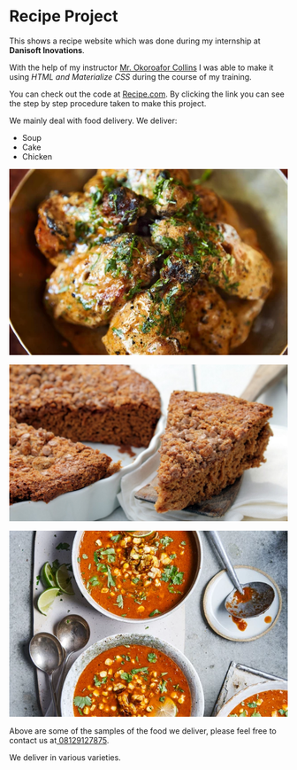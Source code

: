 # Recipe Project
This shows a recipe website which was done during my internship at **Danisoft Inovations**. 

With the help of my instructor [ Mr. Okoroafor Collins](https://www.github.com/collinsduzzy) I was able to make it using *HTML and Materialize CSS* during the course of my training.

You can check out the code at [ Recipe.com](https://www.github.com/dabz99). By clicking the link you can see the step by step procedure taken to make this project.

We mainly deal with food delivery. We deliver:
- Soup
- Cake
- Chicken

![Chicken](./img/chicken_1.webp
"Chicken")

![Cake](./img/cake.jpg
"Cake")

![Soup](./img/mexican_soup.webp
"Soup")

Above are some of the samples of the food we deliver, please feel free to contact us at[ 08129127875](https://wa.me/+2348129127875). 

We deliver in various varieties.